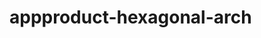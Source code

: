  # appproduct-hexagonal-arch                 
            
         
                       
        
                 
                      
                
                      
           
          
             
      
    
   
   
 
